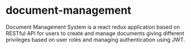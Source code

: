 # document-management
Document Management System is a react redux application based on RESTful API for users to create and manage documents giving different privileges based on user roles and managing authentication using JWT.
